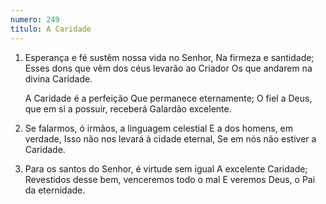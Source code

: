 ```yaml
---
numero: 249
titulo: A Caridade
---
```

1. Esperança e fé sustêm nossa vida no Senhor,
   Na firmeza e santidade;
   Esses dons que vêm dos céus levarão ao Criador
   Os que andarem na divina Caridade.

   A Caridade é a perfeição
   Que permanece eternamente;
   O fiel a Deus, que em si a possuir, receberá
   Galardão excelente.

2. Se falarmos, ó irmãos, a linguagem celestial
   E a dos homens, em verdade,
   Isso não nos levará à cidade eternal,
   Se em nós não estiver a Caridade.

3. Para os santos do Senhor, é virtude sem igual
   A excelente Caridade;
   Revestidos desse bem, venceremos todo o mal
   E veremos Deus, o Pai da eternidade.

